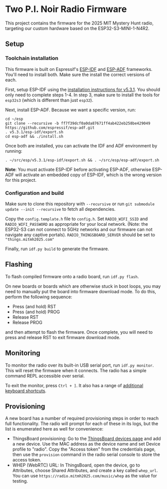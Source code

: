 # Two P.I. Noir Radio Firmware

This project contains the firmware for the 2025 MIT Mystery Hunt radio,
targeting our custom hardware based on the ESP32-S3-MINI-1-N4R2.

## Setup

### Toolchain installation

This firmware is built on Espressif's [ESP-IDF][] and [ESP-ADF][] frameworks.
You'll need to install both. Make sure the install the correct versions of each.

First, setup ESP-IDF using the [installation instructions for v5.3.1][ESP-IDF
install]. You should only need to complete steps 1-4. In step 3, make sure to
install the tools for `esp32s3` (which is different than just `esp32`).

Next, install ESP-ADF. Because we want a specific version, run:

```
cd ~/esp
git clone --recursive -b ff7f39dcf0a0da87671ff4ab422eb258be429049 https://github.com/espressif/esp-adf.git
. v5.3.1/esp-idf/export.sh
cd esp-adf && ./install.sh
```

Once both are installed, you can activate the IDF and ADF environment by
running:

```
. ~/src/esp/v5.3.1/esp-idf/export.sh && . ~/src/esp/esp-adf/export.sh
```

**Note**: You must activate ESP-IDF before activating ESP-ADF, otherwise ESP-ADF
will activate an embedded copy of ESP-IDF, which is the wrong version for this
project.

### Configuration and build

Make sure to clone this repository with `--recursive` or run `git submodule
update --init --recursive` to fetch all dependencies.

Copy the `config.template.h` file to `config.h`. Set `RADIO_WIFI_SSID` and
`RADIO_WIFI_PASSWORD` as appropriate for your local network. (Note: the ESP32-S3
can not connect to 5GHz networks and our firmware can not navigate any captive
portals). `RADIO_THINGSBOARD_SERVER` should be set to `"things.mitmh2025.com"`

Finally, run `idf.py build` to generate the firmware.

## Flashing

To flash compiled firmware onto a radio board, run `idf.py flash`.

On new boards or boards which are otherwise stuck in boot loops, you may need to
manually put the board into firmware download mode. To do this, perform the
following sequence:

* Press (and hold) RST
* Press (and hold) PROG
* Release RST
* Release PROG

and then attempt to flash the firmware. Once complete, you will need to press
and release RST to exit firmware download mode.

## Monitoring

To monitor the radio over its built-in USB serial port, run `idf.py monitor`.
This will reset the firmware when it connects. The radio has a simple command
REPL accessible over serial.

To exit the monitor, press `Ctrl + ]`. It also has a range of [additional
keyboard shortcuts][ESP-IDF monitor].

## Provisioning

A new board has a number of required provisioning steps in order to reach full
functionality. The radio will prompt for each of these in its logs, but the list
is enumerated here as well for convenience:

* ThingsBoard provisioning: Go to the [ThingsBoard devices page][] and add a new
  device. Use the MAC address as the device name and set Device profile to
  "radio". Copy the "Access token" from the credentials page, then use the
  `provision` command in the radio serial console to store the access token.
* WHEP (WebRTC) URL: In ThingsBoard, open the device, go to Attributes, choose
  Shared Attributes, and create a key called `whep_url`. You can use
  `https://radio.mitmh2025.com/music/whep` as the value for testing.

[ESP-IDF]: https://docs.espressif.com/projects/esp-idf/en/v5.3.1/esp32s3/index.html
[ESP-ADF]: https://docs.espressif.com/projects/esp-adf/en/latest/
[ESP-IDF install]: https://docs.espressif.com/projects/esp-idf/en/v5.3.1/esp32/get-started/linux-macos-setup.html
[ESP-IDF monitor]: https://docs.espressif.com/projects/esp-idf/en/stable/esp32/api-guides/tools/idf-monitor.html
[ThingsBoard devices page]: https://things.mitmh2025.com/entities/devices